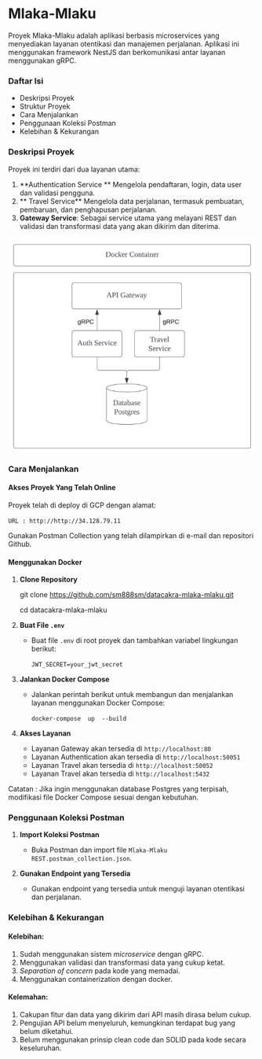 
# Mlaka-Mlaku

Proyek Mlaka-Mlaku adalah aplikasi berbasis microservices yang menyediakan layanan otentikasi dan manajemen perjalanan. Aplikasi ini menggunakan framework NestJS dan berkomunikasi antar layanan menggunakan gRPC.

### Daftar Isi

-   Deskripsi Proyek
-   Struktur Proyek
-   Cara Menjalankan
-   Penggunaan Koleksi Postman
-   Kelebihan & Kekurangan

### Deskripsi Proyek

Proyek ini terdiri dari dua layanan utama:

1.  **Authentication Service **
Mengelola pendaftaran, login, data user dan validasi pengguna.
2.  ** Travel Service**
Mengelola data perjalanan, termasuk pembuatan, pembaruan, dan penghapusan perjalanan.
3. **Gateway Service**: Sebagai service utama yang melayani REST dan validasi dan transformasi data yang akan dikirim dan diterima.

![enter image description here](https://raw.githubusercontent.com/sm888sm/datacakra-mlaku-mulu/refs/heads/main/system.png)

### Cara Menjalankan

#### Akses Proyek Yang Telah Online

Proyek telah di deploy di GCP dengan alamat: 

`URL : http://http://34.128.79.11`

Gunakan Postman Collection yang telah dilampirkan di e-mail dan repositori Github.

#### Menggunakan Docker

1.  **Clone Repository**
    
    git  clone  https://github.com/sm888sm/datacakra-mlaka-mlaku.git
    
    cd  datacakra-mlaka-mlaku
    
2.  **Buat File  `.env`**
    
    -   Buat file  `.env`  di root proyek dan tambahkan variabel lingkungan berikut:
        
        `JWT_SECRET=your_jwt_secret`
        
3.  **Jalankan Docker Compose**
    
    -   Jalankan perintah berikut untuk membangun dan menjalankan layanan menggunakan Docker Compose:
        
        `docker-compose  up  --build`
        
4.  **Akses Layanan**
    
    -   Layanan Gateway akan tersedia di  `http://localhost:80`
    -   Layanan Authentication akan tersedia di  `http://localhost:50051`
    -   Layanan Travel akan tersedia di  `http://localhost:50052`
    -   Layanan Travel akan tersedia di  `http://localhost:5432`
   
   Catatan : Jika ingin menggunakan database Postgres yang terpisah, modifikasi file Docker Compose sesuai dengan kebutuhan.

### Penggunaan Koleksi Postman

1.  **Import Koleksi Postman**
    
    -   Buka Postman dan import file  `Mlaka-Mlaku REST.postman_collection.json`.
2.  **Gunakan Endpoint yang Tersedia**
    
    -   Gunakan endpoint yang tersedia untuk menguji layanan otentikasi dan perjalanan.
  
  ### Kelebihan & Kekurangan

#### Kelebihan:
1. Sudah menggunakan sistem *microservice* dengan gRPC.
2. Menggunakan validasi dan transformasi data yang cukup ketat.
3. *Separation of concern* pada kode yang memadai.
4. Menggunakan containerization dengan docker.

#### Kelemahan:
1. Cakupan fitur dan data yang dikirim dari API masih dirasa belum cukup.
2. Pengujian API belum menyeluruh, kemungkinan terdapat bug yang belum diketahui.
3. Belum menggunakan prinsip clean code dan SOLID pada kode secara keseluruhan.
